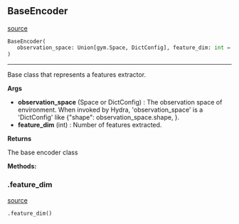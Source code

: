 #


## BaseEncoder
[source](https://github.com/RLE-Foundation/Hsuanwu/blob/main/hsuanwu/xploit/encoder/base.py/#L8)
```python 
BaseEncoder(
   observation_space: Union[gym.Space, DictConfig], feature_dim: int = 0
)
```


---
Base class that represents a features extractor.


**Args**

* **observation_space** (Space or DictConfig) : The observation space of environment. When invoked by Hydra,
    'observation_space' is a 'DictConfig' like {"shape": observation_space.shape, }.
* **feature_dim** (int) : Number of features extracted.


**Returns**

The base encoder class


**Methods:**


### .feature_dim
[source](https://github.com/RLE-Foundation/Hsuanwu/blob/main/hsuanwu/xploit/encoder/base.py/#L27)
```python
.feature_dim()
```

